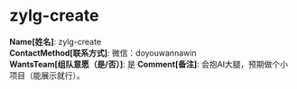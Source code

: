# zylg-create

**Name[姓名]**: zylg-create  
**ContactMethod[联系方式]**: 微信：doyouwannawin  
**WantsTeam[组队意愿（是/否）]**: 是
**Comment[备注]**: 会抱AI大腿，预期做个小项目（能展示就行）。  

